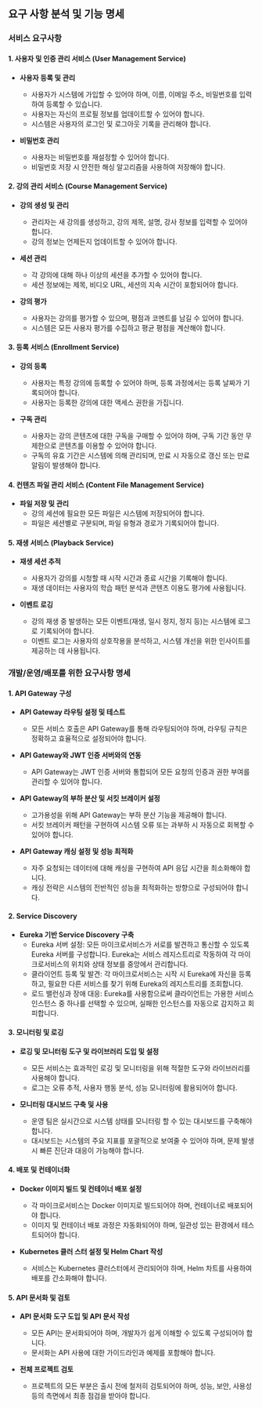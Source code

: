 ## 요구 사항 분석 및 기능 명세
### 서비스 요구사항
#### 1. 사용자 및 인증 관리 서비스 (User Management Service)

- **사용자 등록 및 관리**
    - 사용자가 시스템에 가입할 수 있어야 하며, 이름, 이메일 주소, 비밀번호를 입력하여 등록할 수 있습니다.
    - 사용자는 자신의 프로필 정보를 업데이트할 수 있어야 합니다.
    - 시스템은 사용자의 로그인 및 로그아웃 기록을 관리해야 합니다.

- **비밀번호 관리**
    - 사용자는 비밀번호를 재설정할 수 있어야 합니다.
    - 비밀번호 저장 시 안전한 해싱 알고리즘을 사용하여 저장해야 합니다.

#### 2. 강의 관리 서비스 (Course Management Service)

- **강의 생성 및 관리**
    - 관리자는 새 강의를 생성하고, 강의 제목, 설명, 강사 정보를 입력할 수 있어야 합니다.
    - 강의 정보는 언제든지 업데이트할 수 있어야 합니다.

- **세션 관리**
    - 각 강의에 대해 하나 이상의 세션을 추가할 수 있어야 합니다.
    - 세션 정보에는 제목, 비디오 URL, 세션의 지속 시간이 포함되어야 합니다.

- **강의 평가**
    - 사용자는 강의를 평가할 수 있으며, 평점과 코멘트를 남길 수 있어야 합니다.
    - 시스템은 모든 사용자 평가를 수집하고 평균 평점을 계산해야 합니다.

#### 3. 등록 서비스 (Enrollment Service)
- **강의 등록**
    - 사용자는 특정 강의에 등록할 수 있어야 하며, 등록 과정에서는 등록 날짜가 기록되어야 합니다.
    - 사용자는 등록한 강의에 대한 액세스 권한을 가집니다.

- **구독 관리**
    - 사용자는 강의 콘텐츠에 대한 구독을 구매할 수 있어야 하며, 구독 기간 동안 무제한으로 콘텐츠를 이용할 수 있어야 합니다.
    - 구독의 유효 기간은 시스템에 의해 관리되며, 만료 시 자동으로 갱신 또는 만료 알림이 발생해야 합니다.

#### 4. 컨텐츠 파일 관리 서비스 (Content File Management Service)
- **파일 저장 및 관리**
    - 강의 세션에 필요한 모든 파일은 시스템에 저장되어야 합니다.
    - 파일은 세션별로 구분되며, 파일 유형과 경로가 기록되어야 합니다.

#### 5. 재생 서비스 (Playback Service)

- **재생 세션 추적**
    - 사용자가 강의를 시청할 때 시작 시간과 종료 시간을 기록해야 합니다.
    - 재생 데이터는 사용자의 학습 패턴 분석과 콘텐츠 이용도 평가에 사용됩니다.

- **이벤트 로깅**
    - 강의 재생 중 발생하는 모든 이벤트(재생, 일시 정지, 정지 등)는 시스템에 로그로 기록되어야 합니다.
    - 이벤트 로그는 사용자의 상호작용을 분석하고, 시스템 개선을 위한 인사이트를 제공하는 데 사용됩니다.

### 개발/운영/배포를 위한 요구사항 명세
#### 1. API Gateway 구성
- **API Gateway 라우팅 설정 및 테스트**
  - 모든 서비스 호출은 API Gateway를 통해 라우팅되어야 하며, 라우팅 규칙은 정확하고 효율적으로 설정되어야 합니다.

- **API Gateway와 JWT 인증 서버와의 연동**
  - API Gateway는 JWT 인증 서버와 통합되어 모든 요청의 인증과 권한 부여를 관리할 수 있어야 합니다.

- **API Gateway의 부하 분산 및 서킷 브레이커 설정**
  - 고가용성을 위해 API Gateway는 부하 분산 기능을 제공해야 합니다.
  - 서킷 브레이커 패턴을 구현하여 시스템 오류 또는 과부하 시 자동으로 회복할 수 있어야 합니다.

- **API Gateway 캐싱 설정 및 성능 최적화**
  - 자주 요청되는 데이터에 대해 캐싱을 구현하여 API 응답 시간을 최소화해야 합니다.
  - 캐싱 전략은 시스템의 전반적인 성능을 최적화하는 방향으로 구성되어야 합니다.

#### 2. Service Discovery
- **Eureka 기반 Service Discovery 구축**
  - Eureka 서버 설정: 모든 마이크로서비스가 서로를 발견하고 통신할 수 있도록 Eureka 서버를 구성합니다. Eureka는 서비스 레지스트리로 작동하여 각 마이크로서비스의 위치와 상태 정보를 중앙에서 관리합니다.
  - 클라이언트 등록 및 발견: 각 마이크로서비스는 시작 시 Eureka에 자신을 등록하고, 필요한 다른 서비스를 찾기 위해 Eureka의 레지스트리를 조회합니다.
  - 로드 밸런싱과 장애 대응: Eureka를 사용함으로써 클라이언트는 가용한 서비스 인스턴스 중 하나를 선택할 수 있으며, 실패한 인스턴스를 자동으로 감지하고 회피합니다.

#### 3. 모니터링 및 로깅
- **로깅 및 모니터링 도구 및 라이브러리 도입 및 설정**
  - 모든 서비스는 효과적인 로깅 및 모니터링을 위해 적절한 도구와 라이브러리를 사용해야 합니다.
  - 로그는 오류 추적, 사용자 행동 분석, 성능 모니터링에 활용되어야 합니다.

- **모니터링 대시보드 구축 및 사용**
  - 운영 팀은 실시간으로 시스템 상태를 모니터링 할 수 있는 대시보드를 구축해야 합니다.
  - 대시보드는 시스템의 주요 지표를 포괄적으로 보여줄 수 있어야 하며, 문제 발생 시 빠른 진단과 대응이 가능해야 합니다.

#### 4. 배포 및 컨테이너화
- **Docker 이미지 빌드 및 컨테이너 배포 설정**
  - 각 마이크로서비스는 Docker 이미지로 빌드되어야 하며, 컨테이너로 배포되어야 합니다.
  - 이미지 및 컨테이너 배포 과정은 자동화되어야 하며, 일관성 있는 환경에서 테스트되어야 합니다.

- **Kubernetes 클러 스터 설정 및 Helm Chart 작성**
  - 서비스는 Kubernetes 클러스터에서 관리되어야 하며, Helm 차트를 사용하여 배포를 간소화해야 합니다.

#### 5. API 문서화 및 검토
- **API 문서화 도구 도입 및 API 문서 작성**
  - 모든 API는 문서화되어야 하며, 개발자가 쉽게 이해할 수 있도록 구성되어야 합니다.
  - 문서화는 API 사용에 대한 가이드라인과 예제를 포함해야 합니다.

- **전체 프로젝트 검토**
  - 프로젝트의 모든 부분은 출시 전에 철저히 검토되어야 하며, 성능, 보안, 사용성 등의 측면에서 최종 점검을 받아야 합니다.